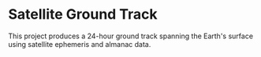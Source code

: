 # Satellite Ground Track
This project produces a 24-hour ground track spanning the Earth's surface using satellite ephemeris and almanac data.
